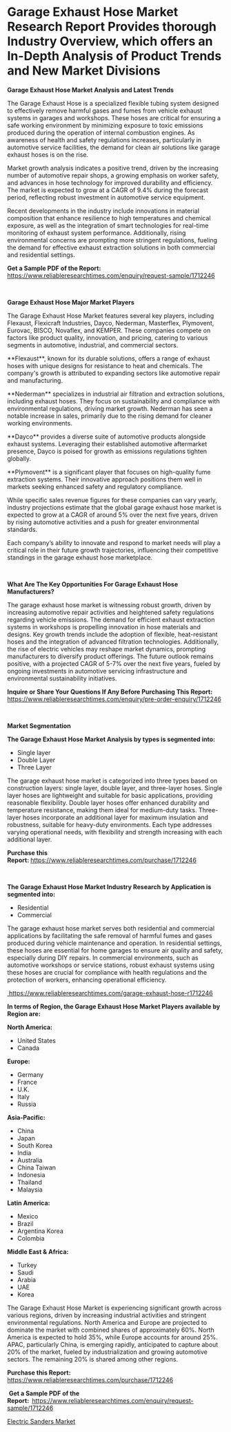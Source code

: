 <p><h1>Garage Exhaust Hose Market Research Report Provides thorough Industry Overview, which offers an In-Depth Analysis of Product Trends and New Market Divisions</h1></p><p><strong>Garage Exhaust Hose Market Analysis and Latest Trends</strong></p>
<p><p>The Garage Exhaust Hose is a specialized flexible tubing system designed to effectively remove harmful gases and fumes from vehicle exhaust systems in garages and workshops. These hoses are critical for ensuring a safe working environment by minimizing exposure to toxic emissions produced during the operation of internal combustion engines. As awareness of health and safety regulations increases, particularly in automotive service facilities, the demand for clean air solutions like garage exhaust hoses is on the rise.</p><p>Market growth analysis indicates a positive trend, driven by the increasing number of automotive repair shops, a growing emphasis on worker safety, and advances in hose technology for improved durability and efficiency. The market is expected to grow at a CAGR of 9.4% during the forecast period, reflecting robust investment in automotive service equipment. </p><p>Recent developments in the industry include innovations in material composition that enhance resilience to high temperatures and chemical exposure, as well as the integration of smart technologies for real-time monitoring of exhaust system performance. Additionally, rising environmental concerns are prompting more stringent regulations, fueling the demand for effective exhaust extraction solutions in both commercial and residential settings.</p></p>
<p><strong>Get a Sample PDF of the Report:&nbsp;</strong> <a href="https://www.reliableresearchtimes.com/enquiry/request-sample/1712246?utm_campaign=2391&utm_medium=2&utm_source=Github&utm_content=ia&utm_term=17022025&utm_id=garage-exhaust-hose">https://www.reliableresearchtimes.com/enquiry/request-sample/1712246</a></p>
<p>&nbsp;</p>
<p><strong>Garage Exhaust Hose Major Market Players</strong></p>
<p><p>The Garage Exhaust Hose Market features several key players, including Flexaust, Flexicraft Industries, Dayco, Nederman, Masterflex, Plymovent, Eurovac, BISCO, Novaflex, and KEMPER. These companies compete on factors like product quality, innovation, and pricing, catering to various segments in automotive, industrial, and commercial sectors.</p><p>**Flexaust**, known for its durable solutions, offers a range of exhaust hoses with unique designs for resistance to heat and chemicals. The company's growth is attributed to expanding sectors like automotive repair and manufacturing.</p><p>**Nederman** specializes in industrial air filtration and extraction solutions, including exhaust hoses. They focus on sustainability and compliance with environmental regulations, driving market growth. Nederman has seen a notable increase in sales, primarily due to the rising demand for cleaner working environments.</p><p>**Dayco** provides a diverse suite of automotive products alongside exhaust systems. Leveraging their established automotive aftermarket presence, Dayco is poised for growth as emissions regulations tighten globally.</p><p>**Plymovent** is a significant player that focuses on high-quality fume extraction systems. Their innovative approach positions them well in markets seeking enhanced safety and regulatory compliance.</p><p>While specific sales revenue figures for these companies can vary yearly, industry projections estimate that the global garage exhaust hose market is expected to grow at a CAGR of around 5% over the next five years, driven by rising automotive activities and a push for greater environmental standards.</p><p>Each company’s ability to innovate and respond to market needs will play a critical role in their future growth trajectories, influencing their competitive standings in the garage exhaust hose marketplace.</p></p>
<p>&nbsp;</p>
<p><strong>What Are The Key Opportunities For Garage Exhaust Hose Manufacturers?</strong></p>
<p><p>The garage exhaust hose market is witnessing robust growth, driven by increasing automotive repair activities and heightened safety regulations regarding vehicle emissions. The demand for efficient exhaust extraction systems in workshops is propelling innovation in hose materials and designs. Key growth trends include the adoption of flexible, heat-resistant hoses and the integration of advanced filtration technologies. Additionally, the rise of electric vehicles may reshape market dynamics, prompting manufacturers to diversify product offerings. The future outlook remains positive, with a projected CAGR of 5-7% over the next five years, fueled by ongoing investments in automotive servicing infrastructure and environmental sustainability initiatives.</p></p>
<p><strong>Inquire or Share Your Questions If Any Before Purchasing This Report:</strong> <a href="https://www.reliableresearchtimes.com/enquiry/pre-order-enquiry/1712246?utm_campaign=2391&utm_medium=2&utm_source=Github&utm_content=ia&utm_term=17022025&utm_id=garage-exhaust-hose">https://www.reliableresearchtimes.com/enquiry/pre-order-enquiry/1712246</a></p>
<p>&nbsp;</p>
<p><strong>Market Segmentation</strong></p>
<p><strong>The Garage Exhaust Hose Market Analysis by types is segmented into:</strong></p>
<p><ul><li>Single layer</li><li>Double Layer</li><li>Three Layer</li></ul></p>
<p><p>The garage exhaust hose market is categorized into three types based on construction layers: single layer, double layer, and three-layer hoses. Single layer hoses are lightweight and suitable for basic applications, providing reasonable flexibility. Double layer hoses offer enhanced durability and temperature resistance, making them ideal for medium-duty tasks. Three-layer hoses incorporate an additional layer for maximum insulation and robustness, suitable for heavy-duty environments. Each type addresses varying operational needs, with flexibility and strength increasing with each additional layer.</p></p>
<p><strong>Purchase this Report:&nbsp;</strong><a href="https://www.reliableresearchtimes.com/purchase/1712246?utm_campaign=2391&utm_medium=2&utm_source=Github&utm_content=ia&utm_term=17022025&utm_id=garage-exhaust-hose">https://www.reliableresearchtimes.com/purchase/1712246</a></p>
<p>&nbsp;</p>
<p><strong>The Garage Exhaust Hose Market Industry Research by Application is segmented into:</strong></p>
<p><ul><li>Residential</li><li>Commercial</li></ul></p>
<p><p>The garage exhaust hose market serves both residential and commercial applications by facilitating the safe removal of harmful fumes and gases produced during vehicle maintenance and operation. In residential settings, these hoses are essential for home garages to ensure air quality and safety, especially during DIY repairs. In commercial environments, such as automotive workshops or service stations, robust exhaust systems using these hoses are crucial for compliance with health regulations and the protection of workers, enhancing operational efficiency.</p></p>
<p><a href="https://www.reliableresearchtimes.com/garage-exhaust-hose-r1712246?utm_campaign=2391&utm_medium=2&utm_source=Github&utm_content=ia&utm_term=17022025&utm_id=garage-exhaust-hose">&nbsp;https://www.reliableresearchtimes.com/garage-exhaust-hose-r1712246</a></p>
<p><strong>In terms of Region, the Garage Exhaust Hose Market Players available by Region are:</strong></p>
<p>
    <p> <strong> North America: </strong>
        <ul>
            <li>United States</li>
            <li>Canada</li>
        </ul>
        </p> 
    <p> <strong> Europe: </strong>
        <ul>
            <li>Germany</li>
            <li>France</li>
            <li>U.K.</li>
            <li>Italy</li>
            <li>Russia</li>
        </ul>
        </p> 
    <p> <strong> Asia-Pacific: </strong>
        <ul>
            <li>China</li>
            <li>Japan</li>
            <li>South Korea</li>
            <li>India</li>
            <li>Australia</li>
            <li>China Taiwan</li>
            <li>Indonesia</li>
            <li>Thailand</li>
            <li>Malaysia</li>
        </ul>
        </p> 
    <p> <strong> Latin America: </strong>
        <ul>
            <li>Mexico</li>
            <li>Brazil</li>
            <li>Argentina Korea</li>
            <li>Colombia</li>
        </ul>
        </p> 
    <p> <strong> Middle East & Africa: </strong>
        <ul>
            <li>Turkey</li>
            <li>Saudi</li>
            <li>Arabia</li>
            <li>UAE</li>
            <li>Korea</li>
        </ul>
    </p>
    </p>
<p><p>The Garage Exhaust Hose Market is experiencing significant growth across various regions, driven by increasing industrial activities and stringent environmental regulations. North America and Europe are projected to dominate the market with combined shares of approximately 60%. North America is expected to hold 35%, while Europe accounts for around 25%. APAC, particularly China, is emerging rapidly, anticipated to capture about 20% of the market, fueled by industrialization and growing automotive sectors. The remaining 20% is shared among other regions.</p></p>
<p><strong>Purchase this Report: </strong><a href="https://www.reliableresearchtimes.com/purchase/1712246?utm_campaign=2391&utm_medium=2&utm_source=Github&utm_content=ia&utm_term=17022025&utm_id=garage-exhaust-hose">https://www.reliableresearchtimes.com/purchase/1712246</a></p>
<p>&nbsp;<strong>Get a Sample PDF of the Report:&nbsp;&nbsp;</strong><a href="https://www.reliableresearchtimes.com/enquiry/request-sample/1712246?utm_campaign=2391&utm_medium=2&utm_source=Github&utm_content=ia&utm_term=17022025&utm_id=garage-exhaust-hose">https://www.reliableresearchtimes.com/enquiry/request-sample/1712246</a></p>
<p><strong></strong></p>
<p><p><a href="https://github.com/hartsockdonnette82/Market-Research-Report-List-1/blob/main/electric-sanders-market.md?utm_campaign=2391&utm_medium=2&utm_source=Github&utm_content=ia&utm_term=17022025&utm_id=garage-exhaust-hose">Electric Sanders Market</a></p></p>